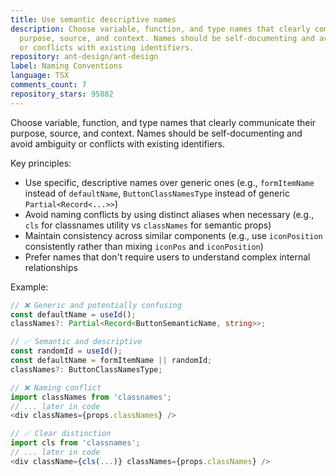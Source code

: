 ```yaml
---
title: Use semantic descriptive names
description: Choose variable, function, and type names that clearly communicate their
  purpose, source, and context. Names should be self-documenting and avoid ambiguity
  or conflicts with existing identifiers.
repository: ant-design/ant-design
label: Naming Conventions
language: TSX
comments_count: 7
repository_stars: 95882
---
```


Choose variable, function, and type names that clearly communicate their purpose, source, and context. Names should be self-documenting and avoid ambiguity or conflicts with existing identifiers.

Key principles:
- Use specific, descriptive names over generic ones (e.g., `formItemName` instead of `defaultName`, `ButtonClassNamesType` instead of generic `Partial<Record<...>>`)
- Avoid naming conflicts by using distinct aliases when necessary (e.g., `cls` for classnames utility vs `classNames` for semantic props)
- Maintain consistency across similar components (e.g., use `iconPosition` consistently rather than mixing `iconPos` and `iconPosition`)
- Prefer names that don't require users to understand complex internal relationships

Example:
```typescript
// ❌ Generic and potentially confusing
const defaultName = useId();
classNames?: Partial<Record<ButtonSemanticName, string>>;

// ✅ Semantic and descriptive  
const randomId = useId();
const defaultName = formItemName || randomId;
classNames?: ButtonClassNamesType;

// ❌ Naming conflict
import classNames from 'classnames';
// ... later in code
<div classNames={props.classNames} />

// ✅ Clear distinction
import cls from 'classnames';
// ... later in code  
<div className={cls(...)} classNames={props.classNames} />
```